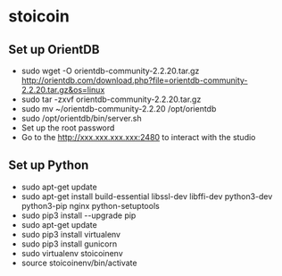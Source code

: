 # stoicoin
## Set up OrientDB
- sudo wget -O orientdb-community-2.2.20.tar.gz http://orientdb.com/download.php?file=orientdb-community-2.2.20.tar.gz&os=linux
- sudo tar -zxvf orientdb-community-2.2.20.tar.gz
- sudo mv ~/orientdb-community-2.2.20 /opt/orientdb
- sudo /opt/orientdb/bin/server.sh
- Set up the root password
- Go to the http://xxx.xxx.xxx.xxx:2480 to interact with the studio

## Set up Python
- sudo apt-get update
- sudo apt-get install build-essential libssl-dev libffi-dev python3-dev python3-pip nginx python-setuptools
- sudo pip3 install --upgrade pip
- sudo apt-get update
- sudo pip3 install virtualenv
- sudo pip3 install gunicorn
- sudo virtualenv stoicoinenv
- source stoicoinenv/bin/activate


